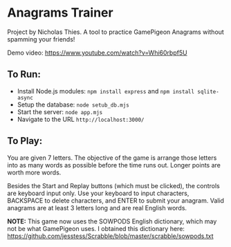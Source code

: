 # Anagrams Trainer

Project by Nicholas Thies. A tool to practice GamePigeon Anagrams without spamming your friends!

Demo video: https://www.youtube.com/watch?v=Whi60rbpf5U

## To Run:
* Install Node.js modules: `npm install express` and `npm install sqlite-async`
* Setup the database: `node setub_db.mjs`
* Start the server: `node app.mjs`
* Navigate to the URL `http://localhost:3000/`

## To Play:
You are given 7 letters. The objective of the game is arrange those letters into as many words as possible before
the time runs out. Longer points are worth more words.

Besides the Start and Replay buttons (which must be clicked), the controls are keyboard input only. Use your keyboard
to input characters, BACKSPACE to delete characters, and ENTER to submit your anagram. Valid anagrams are at
least 3 letters long and are real English words.

**NOTE:** This game now uses the SOWPODS English dictionary, which may not be what GamePigeon uses. I obtained this
dictionary here: https://github.com/jesstess/Scrabble/blob/master/scrabble/sowpods.txt 

